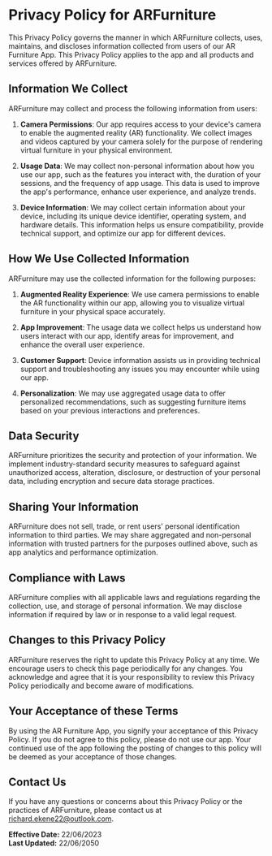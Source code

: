 # Privacy Policy for ARFurniture

This Privacy Policy governs the manner in which ARFurniture collects, uses, maintains, and discloses information collected from users of our AR Furniture App. This Privacy Policy applies to the app and all products and services offered by ARFurniture.

## Information We Collect

ARFurniture may collect and process the following information from users:

1. **Camera Permissions**: Our app requires access to your device's camera to enable the augmented reality (AR) functionality. We collect images and videos captured by your camera solely for the purpose of rendering virtual furniture in your physical environment.

2. **Usage Data**: We may collect non-personal information about how you use our app, such as the features you interact with, the duration of your sessions, and the frequency of app usage. This data is used to improve the app's performance, enhance user experience, and analyze trends.

3. **Device Information**: We may collect certain information about your device, including its unique device identifier, operating system, and hardware details. This information helps us ensure compatibility, provide technical support, and optimize our app for different devices.

## How We Use Collected Information

ARFurniture may use the collected information for the following purposes:

1. **Augmented Reality Experience**: We use camera permissions to enable the AR functionality within our app, allowing you to visualize virtual furniture in your physical space accurately.

2. **App Improvement**: The usage data we collect helps us understand how users interact with our app, identify areas for improvement, and enhance the overall user experience.

3. **Customer Support**: Device information assists us in providing technical support and troubleshooting any issues you may encounter while using our app.

4. **Personalization**: We may use aggregated usage data to offer personalized recommendations, such as suggesting furniture items based on your previous interactions and preferences.

## Data Security

ARFurniture prioritizes the security and protection of your information. We implement industry-standard security measures to safeguard against unauthorized access, alteration, disclosure, or destruction of your personal data, including encryption and secure data storage practices.

## Sharing Your Information

ARFurniture does not sell, trade, or rent users' personal identification information to third parties. We may share aggregated and non-personal information with trusted partners for the purposes outlined above, such as app analytics and performance optimization.

## Compliance with Laws

ARFurniture complies with all applicable laws and regulations regarding the collection, use, and storage of personal information. We may disclose information if required by law or in response to a valid legal request.

## Changes to this Privacy Policy

ARFurniture reserves the right to update this Privacy Policy at any time. We encourage users to check this page periodically for any changes. You acknowledge and agree that it is your responsibility to review this Privacy Policy periodically and become aware of modifications.

## Your Acceptance of these Terms

By using the AR Furniture App, you signify your acceptance of this Privacy Policy. If you do not agree to this policy, please do not use our app. Your continued use of the app following the posting of changes to this policy will be deemed as your acceptance of those changes.

## Contact Us

If you have any questions or concerns about this Privacy Policy or the practices of ARFurniture, please contact us at richard.ekene22@outlook.com.

**Effective Date:** 22/06/2023  
**Last Updated:** 22/06/2050
